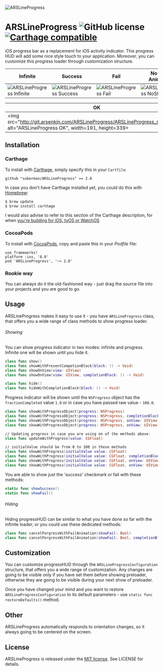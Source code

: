 ![ARSLineProgress](http://git.arsenkin.com/ARSLineProgress/ARSLineProgress@2x.png)

# ARSLineProgress ![GitHub license](https://img.shields.io/badge/license-MIT-lightgrey.svg) [![Carthage compatible](https://img.shields.io/badge/Carthage-compatible-4BC51D.svg?style=flat)](https://github.com/Carthage/Carthage)
iOS progress bar as a replacement for iOS activity indicator. This progress HUD will add some nice style touch to your application. Moreover, you can customize this progress loader through customization structure.

|                Infinite               |               Success               |              Fail             |          No State Animation      |
| ------------------------------------- | ----------------------------------- | ----------------------------- | -------------------------------- |
| ![ARSLineProgress Infinite][Infinite] | ![ARSLineProgress Success][Success] | ![ARSLineProgress Fail][Fail] | ![ARSLineProgress NoState][NoState] |

| 			                                                    OK                                                  			    | 				                                                      Error                                               			  |
| -------------------------------------------------------------------------------------------------------------------------------- | ------------------------------------------------------------------------------------------------------------------------------ |
| <img src="http://git.arsenkin.com/ARSLineProgress/ARSLineProgress_success.gif", alt="ARSLineProgress OK", width=191, height=339> | <img src="http://git.arsenkin.com/ARSLineProgress/ARSLineProgress_failure.gif", alt="ARSLineProgress Error", width=191, height=339> |

[Infinite]: http://git.arsenkin.com/ARSLineProgress/ARSLineProgress_infinite.gif
[Success]: http://git.arsenkin.com/ARSLineProgress/ARSLineProgress_progress_with_success.gif
[Fail]: http://git.arsenkin.com/ARSLineProgress/ARSLineProgress_progress_with_fail.gif
[NoState]: http://git.arsenkin.com/ARSLineProgress/ARSLineProgress_without_final_animation.gif
[OK]: http://git.arsenkin.com/ARSLineProgress/ARSLineProgress_success.gif
[Error]: http://git.arsenkin.com/ARSLineProgress/ARSLineProgress_failure.gif

## Installation

### Carthage
To install with [Carthage](https://github.com/Carthage/Carthage), simply specify this in your `Cartfile`:

    github "soberman/ARSLineProgress" >= 2.0

In case you don't have Carthage installed yet, you could do this with [Homebrew](http://brew.sh/):

``` Bash
$ brew update
$ brew install carthage
```

I would also advise to refer to this section of the Carthage description, for when [you're building for iOS, tvOS or WatchOS](https://github.com/Carthage/Carthage#if-youre-building-for-ios-tvos-or-watchos)

### CocoaPods
To install with [CocoaPods](http://cocoapods.org/), copy and paste this in your *Podfile* file:

    use_frameworks!
    platform :ios, '8.0'
    pod 'ARSLineProgress', '~> 2.0'

### Rookie way
You can always do it the old-fashioned way - just drag the source file into your projects and you are good to go.

## Usage
ARSLineProgress makes it easy to use it - you have `ARSLineProgress` class, that offers you a wide range of class methods to show progress loader.

###### Showing
You can show progress indicator in two modes: infinite and progress.
Infinite one will be shown until you hide it.
``` Swift
class func show()
class func showWithPresentCompetionBlock(block: () -> Void)
class func showOnView(view: UIView)
class func showOnView(view: UIView, completionBlock: () -> Void)

class func hide()
class func hideWithCompletionBlock(block: () -> Void)
```

Progress indicator will be shown until the `NSProgress` object has the `fractionCompleted` value `1.0` or in case you have passed raw value - `100.0`.

``` Swift
class func showWithProgressObject(progress: NSProgress)
class func showWithProgressObject(progress: NSProgress, completionBlock: (() -> Void)?)
class func showWithProgressObject(progress: NSProgress, onView: UIView)
class func showWithProgressObject(progress: NSProgress, onView: UIView, completionBlock: (() -> Void)?)

// Updating progress in case you are using on of the methods above:
class func updateWithProgress(value: CGFloat)

// initialValue should be from 0 to 100 in these methods
class func showWithProgress(initialValue value: CGFloat)
class func showWithProgress(initialValue value: CGFloat, completionBlock: (() -> Void)?)
class func showWithProgress(initialValue value: CGFloat, onView: UIView)
class func showWithProgress(initialValue value: CGFloat, onView: UIView, completionBlock: (() -> Void)?)
```

You are able to show just the 'success' checkmark or fail with these methods:
``` Swift
static func showSuccess()
static func showFail()
```

###### Hiding
Hiding progressHUD can be similar to what you have done so far with the infinite loader, or you could use these dedicated methods:

``` Swift
class func cancelPorgressWithFailAnimation(showFail: Bool)
class func cancelPorgressWithFailAnimation(showFail: Bool, completionBlock: (() -> Void)?)
```

## Customization
You can customize progressHUD through the `ARSLineProgressConfiguration` structure, that offers you a wide range of customization. Any changes are going to be visible only if you have set them before showing preloader, otherwise they are going to be visible during your next show of preloader.

Once you have changed your mind and you want to restore `ARSLineProgressConfiguration` to its default parameters - use `static func restoreDefaults()` method.

## Other
ARSLineProgress automatically responds to orientation changes, so it always going to be centered on the screen.

## License
ARSLineProgress is released under the [MIT license](http://opensource.org/licenses/MIT). See LICENSE for details.

